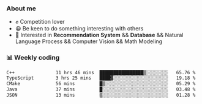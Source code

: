 ### About me

- ✊ Competition lover
- 😀 Be keen to do something interesting with others
- 🎈 Interested in **Recommendation System** && **Database** && Natural Language Process && Computer Vision && Math Modeling


### 📊 Weekly coding
<!--START_SECTION:waka-->

```txt
C++               11 hrs 46 mins  ████████████████▒░░░░░░░░   65.76 %
TypeScript        3 hrs 25 mins   ████▓░░░░░░░░░░░░░░░░░░░░   19.18 %
CMake             56 mins         █▒░░░░░░░░░░░░░░░░░░░░░░░   05.29 %
Java              37 mins         █░░░░░░░░░░░░░░░░░░░░░░░░   03.48 %
JSON              13 mins         ▒░░░░░░░░░░░░░░░░░░░░░░░░   01.28 %
```

<!--END_SECTION:waka-->
